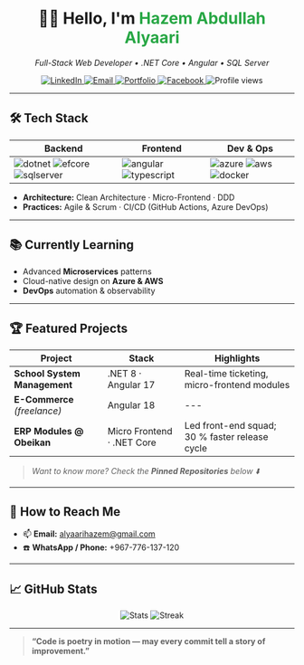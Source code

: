 <h1 align="center">👋🏽 Hello, I'm <span style="color:#28a745;">Hazem Abdullah Alyaari</span></h1>
<p align="center">
  <em>Full-Stack Web Developer • .NET Core • Angular • SQL Server</em>
</p>

<p align="center">
  <!-- LinkedIn -->
  <a href="https://www.linkedin.com/in/hazem-alyaari-23973b2a7/">
    <img alt="LinkedIn" src="https://img.shields.io/badge/LinkedIn-0A66C2?style=for-the-badge&logo=linkedin&logoColor=white">
  </a>
  <!-- Email -->
  <a href="mailto:alyaarihazem@gmail.com">
    <img alt="Email" src="https://img.shields.io/badge/Email-D14836?style=for-the-badge&logo=gmail&logoColor=white">
  </a>
  <!-- Portfolio -->
  <a href="https://alyaarihazem.github.io/portfolio/">
    <img alt="Portfolio" src="https://img.shields.io/badge/Portfolio-000000?style=for-the-badge&logo=githubpages&logoColor=white">
  </a>
  <!-- Facebook -->
  <a href="https://www.facebook.com/profile.php?id=100027605985651">
    <img alt="Facebook" src="https://img.shields.io/badge/Facebook-1877F2?style=for-the-badge&logo=facebook&logoColor=white">
  </a>
  <!-- Profile views -->
  <img alt="Profile views" src="https://komarev.com/ghpvc/?username=AlyaariHazem&style=for-the-badge">
</p>

---

## 🛠️ Tech Stack
| **Backend** | **Frontend** | **Dev & Ops** |
|-------------|--------------|---------------|
| ![dotnet](https://img.shields.io/badge/.NET-512BD4?style=flat&logo=dotnet&logoColor=white) ![efcore](https://img.shields.io/badge/EF%20Core-6E4C13?style=flat&logo=dotnet&logoColor=white) ![sqlserver](https://img.shields.io/badge/SQL%20Server-CC2927?style=flat&logo=microsoftsqlserver&logoColor=white) | ![angular](https://img.shields.io/badge/Angular-DD0031?style=flat&logo=angular&logoColor=white) ![typescript](https://img.shields.io/badge/TypeScript-3178C6?style=flat&logo=typescript&logoColor=white) | ![azure](https://img.shields.io/badge/Azure-0078D4?style=flat&logo=microsoftazure&logoColor=white) ![aws](https://img.shields.io/badge/AWS-232F3E?style=flat&logo=amazonaws&logoColor=white) ![docker](https://img.shields.io/badge/Docker-2496ED?style=flat&logo=docker&logoColor=white) |

- **Architecture:** Clean Architecture · Micro-Frontend · DDD  
- **Practices:** Agile & Scrum · CI/CD (GitHub Actions, Azure DevOps)

---

## 📚 Currently Learning
- Advanced **Microservices** patterns  
- Cloud-native design on **Azure & AWS**  
- **DevOps** automation & observability

---

## 🏆 Featured Projects
| Project | Stack | Highlights |
|---------|-------|-----------|
| **School System Management** | .NET 8 · Angular 17 | Real-time ticketing, micro-frontend modules |
| **E-Commerce** _(freelance)_ | Angular 18 | --- 
| **ERP Modules @ Obeikan** | Micro Frontend · .NET Core | Led front-end squad; 30 % faster release cycle |

> _Want to know more? Check the **Pinned Repositories** below ⬇️_

---

## 🌱 How to Reach Me
- 📫 **Email:** alyaarihazem@gmail.com  
- ☎️ **WhatsApp / Phone:** +967-776-137-120  

---

## 📈 GitHub Stats
<p align="center">
  <img src="https://github-readme-stats.vercel.app/api?username=AlyaariHazem&show_icons=true&theme=transparent&hide_title=true" alt="Stats">
  <img src="https://streak-stats.demolab.com/?user=AlyaariHazem&theme=transparent&date_format=M%20j%5B%2C%20Y%5D" alt="Streak">
</p>

---

> **“Code is poetry in motion — may every commit tell a story of improvement.”**
